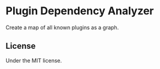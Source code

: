 # Plugin Dependency Analyzer
Create a map of all known plugins as a graph.

## License
Under the MIT license.

